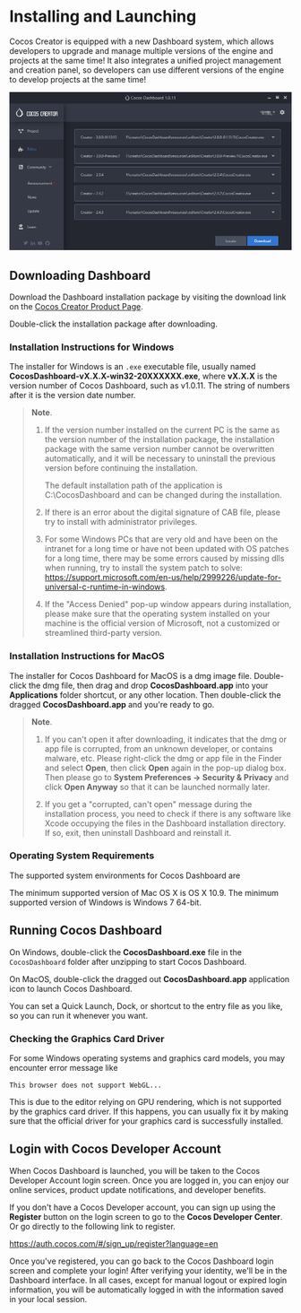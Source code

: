 # Installing and Launching

Cocos Creator is equipped with a new Dashboard system, which allows developers to upgrade and manage multiple versions of the engine and projects at the same time! It also integrates a unified project management and creation panel, so developers can use different versions of the engine to develop projects at the same time!

![Dashboard](index/dashboard-editor.png)

## Downloading Dashboard

Download the Dashboard installation package by visiting the download link on the [Cocos Creator Product Page](https://www.cocos.com/en/creator).

Double-click the installation package after downloading.

### Installation Instructions for Windows

The installer for Windows is an `.exe` executable file, usually named **CocosDashboard-vX.X.X-win32-20XXXXXX.exe**, where **vX.X.X** is the version number of Cocos Dashboard, such as v1.0.11. The string of numbers after it is the version date number.

> **Note**.
> 1. If the version number installed on the current PC is the same as the version number of the installation package, the installation package with the same version number cannot be overwritten automatically, and it will be necessary to uninstall the previous version before continuing the installation.
>
>       The default installation path of the application is C:\CocosDashboard and can be changed during the installation.
>
> 2. If there is an error about the digital signature of CAB file, please try to install with administrator privileges.
> 
> 3. For some Windows PCs that are very old and have been on the intranet for a long time or have not been updated with OS patches for a long time, there may be some errors caused by missing dlls when running, try to install the system patch to solve: <https://support.microsoft.com/en-us/help/2999226/update-for-universal-c-runtime-in-windows>.
> 
> 4. If the "Access Denied" pop-up window appears during installation, please make sure that the operating system installed on your machine is the official version of Microsoft, not a customized or streamlined third-party version.

### Installation Instructions for MacOS

The installer for Cocos Dashboard for MacOS is a dmg image file. Double-click the dmg file, then drag and drop **CocosDashboard.app** into your **Applications** folder shortcut, or any other location. Then double-click the dragged **CocosDashboard.app** and you're ready to go.

> **Note**.
> 1. If you can't open it after downloading, it indicates that the dmg or app file is corrupted, from an unknown developer, or contains malware, etc. Please right-click the dmg or app file in the Finder and select **Open**, then click **Open** again in the pop-up dialog box. Then please go to **System Preferences -> Security & Privacy** and click **Open Anyway** so that it can be launched normally later.
>
> 2. If you get a "corrupted, can't open" message during the installation process, you need to check if there is any software like Xcode occupying the files in the Dashboard installation directory. If so, exit, then uninstall Dashboard and reinstall it.

### Operating System Requirements

The supported system environments for Cocos Dashboard are

The minimum supported version of Mac OS X is OS X 10.9.
The minimum supported version of Windows is Windows 7 64-bit.

## Running Cocos Dashboard

On Windows, double-click the **CocosDashboard.exe** file in the `CocosDashboard` folder after unzipping to start Cocos Dashboard.

On MacOS, double-click the dragged out **CocosDashboard.app** application icon to launch Cocos Dashboard.

You can set a Quick Launch, Dock, or shortcut to the entry file as you like, so you can run it whenever you want.

### Checking the Graphics Card Driver

For some Windows operating systems and graphics card models, you may encounter error message like

```
This browser does not support WebGL...
```

This is due to the editor relying on GPU rendering, which is not supported by the graphics card driver. If this happens, you can usually fix it by making sure that the official driver for your graphics card is successfully installed.

## Login with Cocos Developer Account

When Cocos Dashboard is launched, you will be taken to the Cocos Developer Account login screen. Once you are logged in, you can enjoy our online services, product update notifications, and developer benefits.

If you don't have a Cocos Developer account, you can sign up using the **Register** button on the login screen to go to the **Cocos Developer Center**. Or go directly to the following link to register.

<https://auth.cocos.com/#/sign_up/register?language=en>

Once you've registered, you can go back to the Cocos Dashboard login screen and complete your login! After verifying your identity, we'll be in the Dashboard interface. In all cases, except for manual logout or expired login information, you will be automatically logged in with the information saved in your local session.
